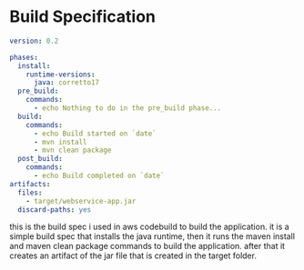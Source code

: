 # Build Specification
```yml
version: 0.2

phases:
  install:
    runtime-versions:
      java: corretto17
  pre_build:
    commands:
      - echo Nothing to do in the pre_build phase...
  build:
    commands:
      - echo Build started on `date`
      - mvn install
      - mvn clean package
  post_build:
    commands:
      - echo Build completed on `date`
artifacts:
  files:
    - target/webservice-app.jar
  discard-paths: yes
```
this is the build spec i used in aws codebuild to build the application. it is a simple build spec that installs the java runtime, then it runs the maven install and maven clean package commands to build the application. after that it creates an artifact of the jar file that is created in the target folder.